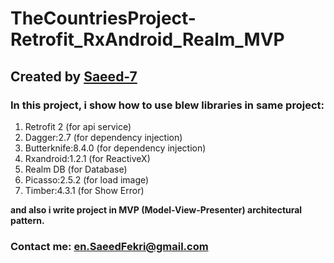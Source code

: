 # TheCountriesProject-Retrofit_RxAndroid_Realm_MVP

## Created by [Saeed-7](https://github.com/Saeed-7)

### In this project, i show how to use blew libraries in same project:

  1. Retrofit 2 (for api service)
  2. Dagger:2.7 (for dependency injection)
  3. Butterknife:8.4.0 (for dependency injection)
  4. Rxandroid:1.2.1 (for ReactiveX)
  5. Realm DB (for Database)
  6. Picasso:2.5.2 (for load image)
  7. Timber:4.3.1 (for Show Error)
  
**and also i write project in MVP (Model-View-Presenter) architectural pattern.**
### Contact me: en.SaeedFekri@gmail.com
